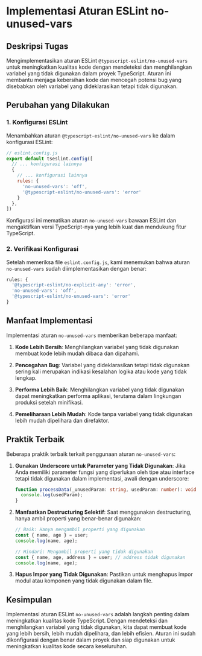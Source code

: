 # Implementasi Aturan ESLint no-unused-vars

## Deskripsi Tugas

Mengimplementasikan aturan ESLint `@typescript-eslint/no-unused-vars` untuk meningkatkan kualitas kode dengan mendeteksi dan menghilangkan variabel yang tidak digunakan dalam proyek TypeScript. Aturan ini membantu menjaga kebersihan kode dan mencegah potensi bug yang disebabkan oleh variabel yang dideklarasikan tetapi tidak digunakan.

## Perubahan yang Dilakukan

### 1. Konfigurasi ESLint

Menambahkan aturan `@typescript-eslint/no-unused-vars` ke dalam konfigurasi ESLint:

```javascript
// eslint.config.js
export default tseslint.config([
  // ... konfigurasi lainnya
  {
    // ... konfigurasi lainnya
    rules: {
      'no-unused-vars': 'off',
      '@typescript-eslint/no-unused-vars': 'error'
    }
  },
])
```

Konfigurasi ini mematikan aturan `no-unused-vars` bawaan ESLint dan mengaktifkan versi TypeScript-nya yang lebih kuat dan mendukung fitur TypeScript.

### 2. Verifikasi Konfigurasi

Setelah memeriksa file `eslint.config.js`, kami menemukan bahwa aturan `no-unused-vars` sudah diimplementasikan dengan benar:

```javascript
rules: {
  '@typescript-eslint/no-explicit-any': 'error',
  'no-unused-vars': 'off',
  '@typescript-eslint/no-unused-vars': 'error'
}
```

## Manfaat Implementasi

Implementasi aturan `no-unused-vars` memberikan beberapa manfaat:

1. **Kode Lebih Bersih**: Menghilangkan variabel yang tidak digunakan membuat kode lebih mudah dibaca dan dipahami.

2. **Pencegahan Bug**: Variabel yang dideklarasikan tetapi tidak digunakan sering kali merupakan indikasi kesalahan logika atau kode yang tidak lengkap.

3. **Performa Lebih Baik**: Menghilangkan variabel yang tidak digunakan dapat meningkatkan performa aplikasi, terutama dalam lingkungan produksi setelah minifikasi.

4. **Pemeliharaan Lebih Mudah**: Kode tanpa variabel yang tidak digunakan lebih mudah dipelihara dan direfaktor.

## Praktik Terbaik

Beberapa praktik terbaik terkait penggunaan aturan `no-unused-vars`:

1. **Gunakan Underscore untuk Parameter yang Tidak Digunakan**: Jika Anda memiliki parameter fungsi yang diperlukan oleh tipe atau interface tetapi tidak digunakan dalam implementasi, awali dengan underscore:

   ```typescript
   function processData(_unusedParam: string, usedParam: number): void {
     console.log(usedParam);
   }
   ```

2. **Manfaatkan Destructuring Selektif**: Saat menggunakan destructuring, hanya ambil properti yang benar-benar digunakan:

   ```typescript
   // Baik: Hanya mengambil properti yang digunakan
   const { name, age } = user;
   console.log(name, age);
   
   // Hindari: Mengambil properti yang tidak digunakan
   const { name, age, address } = user; // address tidak digunakan
   console.log(name, age);
   ```

3. **Hapus Impor yang Tidak Digunakan**: Pastikan untuk menghapus impor modul atau komponen yang tidak digunakan dalam file.

## Kesimpulan

Implementasi aturan ESLint `no-unused-vars` adalah langkah penting dalam meningkatkan kualitas kode TypeScript. Dengan mendeteksi dan menghilangkan variabel yang tidak digunakan, kita dapat membuat kode yang lebih bersih, lebih mudah dipelihara, dan lebih efisien. Aturan ini sudah dikonfigurasi dengan benar dalam proyek dan siap digunakan untuk meningkatkan kualitas kode secara keseluruhan.